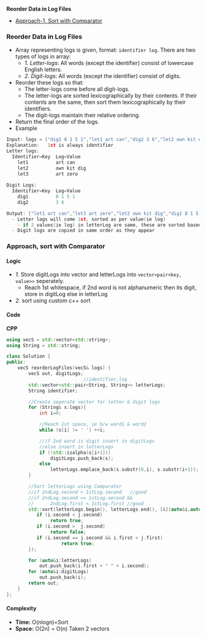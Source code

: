 **Reorder Data in Log Files**
- [Approach-1, Sort with Comparator](#a1)


### Reorder Data in Log Files
- Array representing logs is given, format: `identifier log`. There are two types of logs in array:
  - _1. Letter-logs_: All words (except the identifier) consist of lowercase English letters.
  - _2. Digit-logs_: All words (except the identifier) consist of digits.
- Reorder these logs so that:
  - The letter-logs come before all digit-logs.
  - The letter-logs are sorted lexicographically by their contents. If their contents are the same, then sort them lexicographically by their identifiers.
  - The digit-logs maintain their relative ordering.
- Return the final order of the logs.
- Example
```c
Input: logs = ["dig1 8 1 5 1","let1 art can","dig2 3 6","let2 own kit dig","let3 art zero"]
Explanation:   1st is always identifier
Letter logs:
  Identifier=Key  Log=Value
    let1          art can
    let2          own kit dig
    let3          art zero
    
Digit Logs:
  Identifier=Key  Log=Value
    dig1          8 1 5 1
    dig2          3 6

Output: ["let1 art can","let3 art zero","let2 own kit dig","dig1 8 1 5 1","dig2 3 6"]
  - Letter logs will come 1st, sorted as per value(ie log)
    - if 2 values(ie log) in letterLog are same, these are sorted based on key
  - Digit logs are copied in same order as they appear
```

<a name=a1></a>
### Approach, sort with Comparator
#### Logic
- _1._ Store digitLogs into vector and letterLogs into `vector<pair<key, value>>` seperately.
  - Reach 1st whitespace, if 2nd word is not alphanumeric then its digit, store in digitLog else in letterLog
- _2._ sort using custom c++ sort
#### Code
**CPP**
```cpp
using vecS = std::vector<std::string>;
using String = std::string;

class Solution {
public:
    vecS reorderLogFiles(vecS& logs) {
        vecS out, digitLogs;
                            //identifier,log
        std::vector<std::pair<String, String>> letterLogs;
        String identifier;

        //Create seperate vector for letter & digit logs
        for (String& s:logs){
            int i=0;

            //Reach 1st space, ie b/w word1 & word2
            while (s[i] != ' ') ++i;

            //if 2nd word is digit insert in digitLogs
            //else insert in letterLogs
            if (!std::isalpha(s[i+1]))
                digitLogs.push_back(s);
            else
                letterLogs.emplace_back(s.substr(0,i), s.substr(i+1));
        }

        //Sort letterLogs using Comparator
        //if 2ndLog.second < 1stLog.second   //good
        //if 2ndLog.second == 1stLog.second &&
        //      2ndLog.first < 1stLog.first //good
        std::sort(letterLogs.begin(), letterLogs.end(), [&](auto&i,auto&j){
           if (i.second < j.second)
                return true;
           if (i.second >  j.second)
                return false;
           if (i.second == j.second && i.first < j.first)
                    return true;
        });

        for (auto&i:letterLogs)
            out.push_back(i.first + " " + i.second);
        for (auto&i:digitLogs)
            out.push_back(i);
        return out;
    }
};
```

#### Complexity
- **Time:** O(nlogn)=Sort
- **Space:** O(2n) = O(n) Taken 2 vectors
